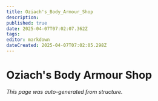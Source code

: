 ```yaml
---
title: Oziach's_Body_Armour_Shop
description: 
published: true
date: 2025-04-07T07:02:07.362Z
tags: 
editor: markdown
dateCreated: 2025-04-07T07:02:05.298Z
---
```


# Oziach's Body Armour Shop

*This page was auto-generated from structure.*